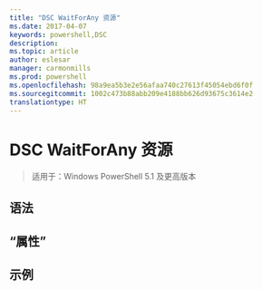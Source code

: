 ```yaml
---
title: "DSC WaitForAny 资源"
ms.date: 2017-04-07
keywords: powershell,DSC
description: 
ms.topic: article
author: eslesar
manager: carmonmills
ms.prod: powershell
ms.openlocfilehash: 98a9ea5b3e2e56afaa740c27613f45054ebd6f0f
ms.sourcegitcommit: 1002c473b88abb209e4188bb626d93675c3614e2
translationtype: HT
---
```

# <a name="dsc-waitforany-resource"></a>DSC WaitForAny 资源

> 适用于：Windows PowerShell 5.1 及更高版本


## <a name="syntax"></a>语法



## <a name="properties"></a>“属性”




## <a name="example"></a>示例